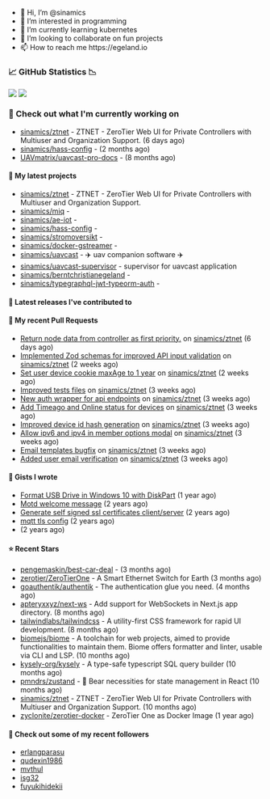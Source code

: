 <p align="center">
  <ul>
    <li>👋 Hi, I’m @sinamics</li>
    <li>👀 I’m interested in programming</li>
    <li>🌱 I’m currently learning kubernetes</li>
    <li>💞️ I’m looking to collaborate on fun projects</li>
    <li>📫 How to reach me https://egeland.io</li>
  </ul>
</p>

### 📈 GitHub Statistics 📉
<img align="center" src="https://githubreadme.egeland.io/?username=sinamics&show_icons=true&theme=ayu-mirage" />
<img align="center" src="https://githubreadme.egeland.io/top-langs/?username=sinamics&theme=ayu-mirage&layout=compact" />

### 👷 Check out what I'm currently working on

- [sinamics/ztnet](https://github.com/sinamics/ztnet) - ZTNET - ZeroTier Web UI for Private Controllers with Multiuser and Organization Support. (6 days ago)
- [sinamics/hass-config](https://github.com/sinamics/hass-config) -  (2 months ago)
- [UAVmatrix/uavcast-pro-docs](https://github.com/UAVmatrix/uavcast-pro-docs) -  (8 months ago)

#### 🌱 My latest projects

- [sinamics/ztnet](https://github.com/sinamics/ztnet) - ZTNET - ZeroTier Web UI for Private Controllers with Multiuser and Organization Support.
- [sinamics/miq](https://github.com/sinamics/miq) - 
- [sinamics/ae-iot](https://github.com/sinamics/ae-iot) - 
- [sinamics/hass-config](https://github.com/sinamics/hass-config) - 
- [sinamics/stromoversikt](https://github.com/sinamics/stromoversikt) - 
- [sinamics/docker-gstreamer](https://github.com/sinamics/docker-gstreamer) - 
- [sinamics/uavcast](https://github.com/sinamics/uavcast) - ✈️ uav companion software ✈️
- [sinamics/uavcast-supervisor](https://github.com/sinamics/uavcast-supervisor) - supervisor for uavcast application
- [sinamics/berntchristianegeland](https://github.com/sinamics/berntchristianegeland) - 
- [sinamics/typegraphql-jwt-typeorm-auth](https://github.com/sinamics/typegraphql-jwt-typeorm-auth) - 

#### 🔭 Latest releases I've contributed to


#### 🔨 My recent Pull Requests

- [Return node data from controller as first priority.](https://github.com/sinamics/ztnet/pull/548) on [sinamics/ztnet](https://github.com/sinamics/ztnet) (6 days ago)
- [Implemented Zod schemas for improved API input validation](https://github.com/sinamics/ztnet/pull/538) on [sinamics/ztnet](https://github.com/sinamics/ztnet) (2 weeks ago)
- [Set user device cookie maxAge to 1 year](https://github.com/sinamics/ztnet/pull/537) on [sinamics/ztnet](https://github.com/sinamics/ztnet) (2 weeks ago)
- [Improved tests files](https://github.com/sinamics/ztnet/pull/536) on [sinamics/ztnet](https://github.com/sinamics/ztnet) (3 weeks ago)
- [New auth wrapper for api endpoints](https://github.com/sinamics/ztnet/pull/535) on [sinamics/ztnet](https://github.com/sinamics/ztnet) (3 weeks ago)
- [Add Timeago and Online status for devices](https://github.com/sinamics/ztnet/pull/534) on [sinamics/ztnet](https://github.com/sinamics/ztnet) (3 weeks ago)
- [Improved device id hash generation](https://github.com/sinamics/ztnet/pull/530) on [sinamics/ztnet](https://github.com/sinamics/ztnet) (3 weeks ago)
- [Allow ipv6 and ipv4 in member options modal](https://github.com/sinamics/ztnet/pull/529) on [sinamics/ztnet](https://github.com/sinamics/ztnet) (3 weeks ago)
- [Email templates bugfix](https://github.com/sinamics/ztnet/pull/528) on [sinamics/ztnet](https://github.com/sinamics/ztnet) (3 weeks ago)
- [Added user email verification](https://github.com/sinamics/ztnet/pull/522) on [sinamics/ztnet](https://github.com/sinamics/ztnet) (3 weeks ago)

#### 📓 Gists I wrote

- [Format USB Drive in Windows 10 with DiskPart](https://gist.github.com/8aa001b3dbe040e07917665b6a8f59c4) (1 year ago)
- [Motd welcome message](https://gist.github.com/d1f96f39b797ccb2eba6e8bd539510bc) (2 years ago)
- [Generate self signed ssl certificates client/server](https://gist.github.com/4ecdb293851b7018a715f4186ffa1e79) (2 years ago)
- [mqtt tls config](https://gist.github.com/20d325a3d7d8d9db4c657737f93aac99) (2 years ago)
- [](https://gist.github.com/2dce8bf46e2de3f3fb642bc342d9f5a2) (2 years ago)

#### ⭐ Recent Stars

- [pengemaskin/best-car-deal](https://github.com/pengemaskin/best-car-deal) -  (3 months ago)
- [zerotier/ZeroTierOne](https://github.com/zerotier/ZeroTierOne) - A Smart Ethernet Switch for Earth (3 months ago)
- [goauthentik/authentik](https://github.com/goauthentik/authentik) - The authentication glue you need. (4 months ago)
- [apteryxxyz/next-ws](https://github.com/apteryxxyz/next-ws) - Add support for WebSockets in Next.js app directory. (8 months ago)
- [tailwindlabs/tailwindcss](https://github.com/tailwindlabs/tailwindcss) - A utility-first CSS framework for rapid UI development. (8 months ago)
- [biomejs/biome](https://github.com/biomejs/biome) - A toolchain for web projects, aimed to provide functionalities to maintain them. Biome offers formatter and linter, usable via CLI and LSP. (10 months ago)
- [kysely-org/kysely](https://github.com/kysely-org/kysely) - A type-safe typescript SQL query builder (10 months ago)
- [pmndrs/zustand](https://github.com/pmndrs/zustand) - 🐻 Bear necessities for state management in React (10 months ago)
- [sinamics/ztnet](https://github.com/sinamics/ztnet) - ZTNET - ZeroTier Web UI for Private Controllers with Multiuser and Organization Support. (10 months ago)
- [zyclonite/zerotier-docker](https://github.com/zyclonite/zerotier-docker) - ZeroTier One as Docker Image (1 year ago)

#### 👯 Check out some of my recent followers

- [erlangparasu](https://github.com/erlangparasu)
- [qudexin1986](https://github.com/qudexin1986)
- [mvthul](https://github.com/mvthul)
- [isg32](https://github.com/isg32)
- [fuyukihidekii](https://github.com/fuyukihidekii)
